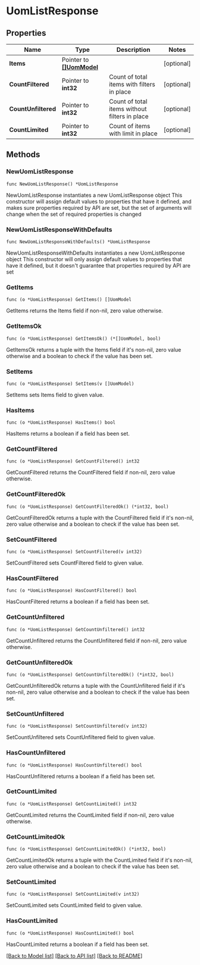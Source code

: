 # UomListResponse

## Properties

Name | Type | Description | Notes
------------ | ------------- | ------------- | -------------
**Items** | Pointer to [**[]UomModel**](UomModel.md) |  | [optional] 
**CountFiltered** | Pointer to **int32** | Count of total items with filters in place | [optional] 
**CountUnfiltered** | Pointer to **int32** | Count of total items without filters in place | [optional] 
**CountLimited** | Pointer to **int32** | Count of items with limit in place | [optional] 

## Methods

### NewUomListResponse

`func NewUomListResponse() *UomListResponse`

NewUomListResponse instantiates a new UomListResponse object
This constructor will assign default values to properties that have it defined,
and makes sure properties required by API are set, but the set of arguments
will change when the set of required properties is changed

### NewUomListResponseWithDefaults

`func NewUomListResponseWithDefaults() *UomListResponse`

NewUomListResponseWithDefaults instantiates a new UomListResponse object
This constructor will only assign default values to properties that have it defined,
but it doesn't guarantee that properties required by API are set

### GetItems

`func (o *UomListResponse) GetItems() []UomModel`

GetItems returns the Items field if non-nil, zero value otherwise.

### GetItemsOk

`func (o *UomListResponse) GetItemsOk() (*[]UomModel, bool)`

GetItemsOk returns a tuple with the Items field if it's non-nil, zero value otherwise
and a boolean to check if the value has been set.

### SetItems

`func (o *UomListResponse) SetItems(v []UomModel)`

SetItems sets Items field to given value.

### HasItems

`func (o *UomListResponse) HasItems() bool`

HasItems returns a boolean if a field has been set.

### GetCountFiltered

`func (o *UomListResponse) GetCountFiltered() int32`

GetCountFiltered returns the CountFiltered field if non-nil, zero value otherwise.

### GetCountFilteredOk

`func (o *UomListResponse) GetCountFilteredOk() (*int32, bool)`

GetCountFilteredOk returns a tuple with the CountFiltered field if it's non-nil, zero value otherwise
and a boolean to check if the value has been set.

### SetCountFiltered

`func (o *UomListResponse) SetCountFiltered(v int32)`

SetCountFiltered sets CountFiltered field to given value.

### HasCountFiltered

`func (o *UomListResponse) HasCountFiltered() bool`

HasCountFiltered returns a boolean if a field has been set.

### GetCountUnfiltered

`func (o *UomListResponse) GetCountUnfiltered() int32`

GetCountUnfiltered returns the CountUnfiltered field if non-nil, zero value otherwise.

### GetCountUnfilteredOk

`func (o *UomListResponse) GetCountUnfilteredOk() (*int32, bool)`

GetCountUnfilteredOk returns a tuple with the CountUnfiltered field if it's non-nil, zero value otherwise
and a boolean to check if the value has been set.

### SetCountUnfiltered

`func (o *UomListResponse) SetCountUnfiltered(v int32)`

SetCountUnfiltered sets CountUnfiltered field to given value.

### HasCountUnfiltered

`func (o *UomListResponse) HasCountUnfiltered() bool`

HasCountUnfiltered returns a boolean if a field has been set.

### GetCountLimited

`func (o *UomListResponse) GetCountLimited() int32`

GetCountLimited returns the CountLimited field if non-nil, zero value otherwise.

### GetCountLimitedOk

`func (o *UomListResponse) GetCountLimitedOk() (*int32, bool)`

GetCountLimitedOk returns a tuple with the CountLimited field if it's non-nil, zero value otherwise
and a boolean to check if the value has been set.

### SetCountLimited

`func (o *UomListResponse) SetCountLimited(v int32)`

SetCountLimited sets CountLimited field to given value.

### HasCountLimited

`func (o *UomListResponse) HasCountLimited() bool`

HasCountLimited returns a boolean if a field has been set.


[[Back to Model list]](../README.md#documentation-for-models) [[Back to API list]](../README.md#documentation-for-api-endpoints) [[Back to README]](../README.md)


